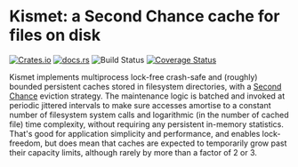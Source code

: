 Kismet: a Second Chance cache for files on disk
===============================================
[![Crates.io](https://img.shields.io/crates/v/kismet-cache)](https://crates.io/crates/kismet-cache) [![docs.rs](https://img.shields.io/docsrs/kismet-cache)](https://docs.rs/kismet-cache) ![Build Status](https://github.com/pkhuong/kismet-cache/actions/workflows/unified.yml/badge.svg) [![Coverage Status](https://coveralls.io/repos/github/pkhuong/kismet-cache/badge.svg?branch=main)](https://coveralls.io/github/pkhuong/kismet-cache?branch=main)

Kismet implements multiprocess lock-free crash-safe and (roughly)
bounded persistent caches stored in filesystem directories, with a
[Second Chance](https://en.wikipedia.org/wiki/Page_replacement_algorithm#Second-chance)
eviction strategy.  The maintenance logic is batched and invoked at
periodic jittered intervals to make sure accesses amortise to a
constant number of filesystem system calls and logarithmic (in the
number of cached file) time complexity, without requiring any
persistent in-memory statistics.  That's good for application
simplicity and performance, and enables lock-freedom, but does mean
that caches are expected to temporarily grow past their capacity
limits, although rarely by more than a factor of 2 or 3.
